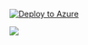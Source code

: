 [![Deploy to Azure](http://azuredeploy.net/deploybutton.png)](https://portal.azure.com/#create/Microsoft.Template/uri/https%3A%2F%2Fraw.githubusercontent.com%2Fmarcvaneijk%2Ffoundation%2Fmaster%2F200-nested%2F200-template%2Fazuredeploy.json)

<a href="https://portal.azure.com/#create/Microsoft.Template/uri/https%3A%2F%2Fraw.githubusercontent.com%2Fmarcvaneijk%2Ffoundation%2Fmaster%2F200-nested%2F200-template%2Fazuredeploy.json" target="_blank">
    <img src="http://azuredeploy.net/deploybutton.png"/>
</a>
